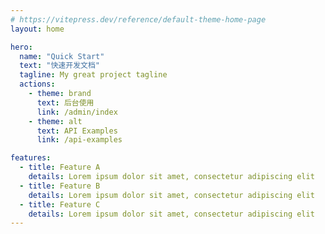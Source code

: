 ```yaml
---
# https://vitepress.dev/reference/default-theme-home-page
layout: home

hero:
  name: "Quick Start"
  text: "快速开发文档"
  tagline: My great project tagline
  actions:
    - theme: brand
      text: 后台使用
      link: /admin/index
    - theme: alt
      text: API Examples
      link: /api-examples

features:
  - title: Feature A
    details: Lorem ipsum dolor sit amet, consectetur adipiscing elit
  - title: Feature B
    details: Lorem ipsum dolor sit amet, consectetur adipiscing elit
  - title: Feature C
    details: Lorem ipsum dolor sit amet, consectetur adipiscing elit
---
```


